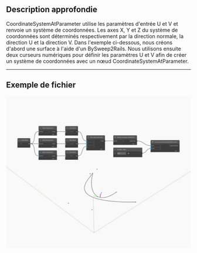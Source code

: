 ## Description approfondie
CoordinateSystemAtParameter utilise les paramètres d'entrée U et V et renvoie un système de coordonnées. Les axes X, Y et Z du système de coordonnées sont déterminés respectivement par la direction normale, la direction U et la direction V. Dans l'exemple ci-dessous, nous créons d'abord une surface à l'aide d'un BySweep2Rails. Nous utilisons ensuite deux curseurs numériques pour définir les paramètres U et V afin de créer un système de coordonnées avec un nœud CoordinateSystemAtParameter.
___
## Exemple de fichier

![CoordinateSystemAtParameter](./Autodesk.DesignScript.Geometry.Curve.CoordinateSystemAtParameter_img.jpg)

